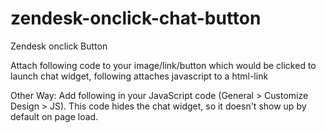 # zendesk-onclick-chat-button
Zendesk onclick Button 

Attach following code to your image/link/button which would be clicked to launch chat widget, following attaches javascript to a html-link


Other Way:
Add following in your JavaScript code (General > Customize Design > JS). This code hides the chat widget, so it doesn't show up by default on page load.


